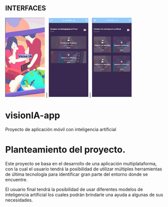 ## INTERFACES

<img src="docs/Pantalla1.png" width="25%"> | <img src="docs/Pantalla2.png" width="25%"> | <img src="docs/Pantalla3.png" width="25%">

# visionIA-app

Proyecto de aplicación móvil con inteligencia artificial

 
# Planteamiento del proyecto.

Este proyecto se basa en el desarrollo de una aplicación multiplataforma, con la cual el usuario tendrá la posibilidad de utilizar múltiples herramientas de última tecnología para identificar gran parte del entorno donde se encuentre.

El usuario final tendrá la posibilidad de usar diferentes modelos de inteligencia artificial los cuales podrán brindarle una ayuda a algunas de sus necesidades.
